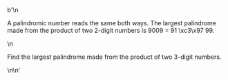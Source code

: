 b'\n<p>A palindromic number reads the same both ways. The largest palindrome made from the product of two 2-digit numbers is 9009 = 91 \xc3\x97 99.</p>\n<p>Find the largest palindrome made from the product of two 3-digit numbers.</p>\n\n'
